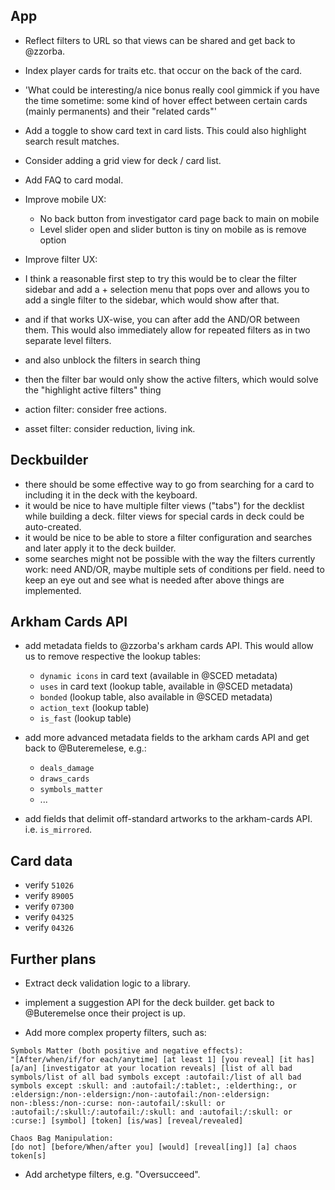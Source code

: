 ## App

- Reflect filters to URL so that views can be shared and get back to @zzorba.
- Index player cards for traits etc. that occur on the back of the card.
- 'What could be interesting/a nice bonus really cool gimmick if you have the time sometime: some kind of hover effect between certain cards (mainly permanents) and their "related cards"'
- Add a toggle to show card text in card lists. This could also highlight search result matches.
- Consider adding a grid view for deck / card list.
- Add FAQ to card modal.

- Improve mobile UX:

  - No back button from investigator card page back to main on mobile
  - Level slider open and slider button is tiny on mobile as is remove option

- Improve filter UX:
- I think a reasonable first step to try this would be to clear the filter sidebar and add a + selection menu that pops over and allows you to add a single filter to the sidebar, which would show after that.
- and if that works UX-wise, you can after add the AND/OR between them. This would also immediately allow for repeated filters as in two separate level filters.
- and also unblock the filters in search thing
- then the filter bar would only show the active filters, which would solve the "highlight active filters" thing
- action filter: consider free actions.
- asset filter: consider reduction, living ink.

## Deckbuilder

- there should be some effective way to go from searching for a card to including it in the deck with the keyboard.
- it would be nice to have multiple filter views ("tabs") for the decklist while building a deck.
  filter views for special cards in deck could be auto-created.
- it would be nice to be able to store a filter configuration and searches and later apply it to the deck builder.
- some searches might not be possible with the way the filters currently work: need AND/OR, maybe multiple sets of conditions per field. need to keep an eye out and see what is needed after above things are implemented.

## Arkham Cards API

- add metadata fields to @zzorba's arkham cards API. This would allow us to remove respective the lookup tables:

  - `dynamic icons` in card text (available in @SCED metadata)
  - `uses` in card text (lookup table, available in @SCED metadata)
  - `bonded` (lookup table, also available in @SCED metadata)
  - `action_text` (lookup table)
  - `is_fast` (lookup table)

- add more advanced metadata fields to the arkham cards API and get back to @Buteremelese, e.g.:

  - `deals_damage`
  - `draws_cards`
  - `symbols_matter`
  - ...

- add fields that delimit off-standard artworks to the arkham-cards API. i.e. `is_mirrored`.

## Card data

- verify `51026`
- verify `89005`
- verify `07300`
- verify `04325`
- verify `04326`

## Further plans

- Extract deck validation logic to a library.

- implement a suggestion API for the deck builder. get back to @Buteremelse once their project is up.
- Add more complex property filters, such as:

```
Symbols Matter (both positive and negative effects):
"[After/when/if/for each/anytime] [at least 1] [you reveal] [it has] [a/an] [investigator at your location reveals] [list of all bad symbols/list of all bad symbols except :autofail:/list of all bad symbols except :skull: and :autofail:/:tablet:, :elderthing:, or :eldersign:/non-:eldersign:/non-:autofail:/non-:eldersign: non-:bless:/non-:curse: non-:autofail/:skull: or :autofail:/:skull:/:autofail:/:skull: and :autofail:/:skull: or :curse:] [symbol] [token] [is/was] [reveal/revealed]

Chaos Bag Manipulation:
[do not] [before/When/after you] [would] [reveal[ing]] [a] chaos token[s]
```

- Add archetype filters, e.g. "Oversucceed".
